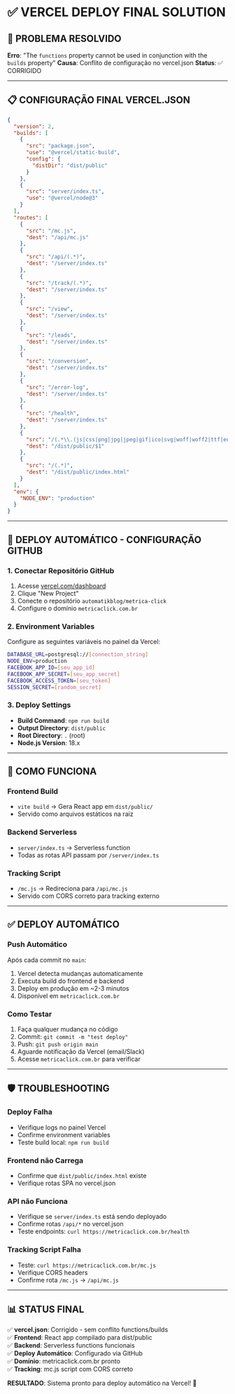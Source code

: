 # ✅ VERCEL DEPLOY FINAL SOLUTION

## 🎯 PROBLEMA RESOLVIDO
**Erro**: "The `functions` property cannot be used in conjunction with the `builds` property"
**Causa**: Conflito de configuração no vercel.json
**Status**: ✅ CORRIGIDO

---

## 📋 CONFIGURAÇÃO FINAL VERCEL.JSON

```json
{
  "version": 2,
  "builds": [
    {
      "src": "package.json",
      "use": "@vercel/static-build",
      "config": {
        "distDir": "dist/public"
      }
    },
    {
      "src": "server/index.ts",
      "use": "@vercel/node@3"
    }
  ],
  "routes": [
    {
      "src": "/mc.js",
      "dest": "/api/mc.js"
    },
    {
      "src": "/api/(.*)",
      "dest": "/server/index.ts"
    },
    {
      "src": "/track/(.*)",
      "dest": "/server/index.ts"
    },
    {
      "src": "/view",
      "dest": "/server/index.ts"
    },
    {
      "src": "/leads",
      "dest": "/server/index.ts"
    },
    {
      "src": "/conversion",
      "dest": "/server/index.ts"
    },
    {
      "src": "/error-log",
      "dest": "/server/index.ts"
    },
    {
      "src": "/health",
      "dest": "/server/index.ts"
    },
    {
      "src": "/(.*\\.(js|css|png|jpg|jpeg|gif|ico|svg|woff|woff2|ttf|eot))",
      "dest": "/dist/public/$1"
    },
    {
      "src": "/(.*)",
      "dest": "/dist/public/index.html"
    }
  ],
  "env": {
    "NODE_ENV": "production"
  }
}
```

---

## 🔧 DEPLOY AUTOMÁTICO - CONFIGURAÇÃO GITHUB

### **1. Conectar Repositório GitHub**
1. Acesse [vercel.com/dashboard](https://vercel.com/dashboard)
2. Clique "New Project"
3. Conecte o repositório `automatikblog/metrica-click`
4. Configure o domínio `metricaclick.com.br`

### **2. Environment Variables**
Configure as seguintes variáveis no painel da Vercel:

```bash
DATABASE_URL=postgresql://[connection_string]
NODE_ENV=production
FACEBOOK_APP_ID=[seu_app_id]
FACEBOOK_APP_SECRET=[seu_app_secret]
FACEBOOK_ACCESS_TOKEN=[seu_token]
SESSION_SECRET=[random_secret]
```

### **3. Deploy Settings**
- **Build Command**: `npm run build`
- **Output Directory**: `dist/public`
- **Root Directory**: `.` (root)
- **Node.js Version**: 18.x

---

## 🚀 COMO FUNCIONA

### **Frontend Build**
- `vite build` → Gera React app em `dist/public/`
- Servido como arquivos estáticos na raiz

### **Backend Serverless**
- `server/index.ts` → Serverless function
- Todas as rotas API passam por `/server/index.ts`

### **Tracking Script**
- `/mc.js` → Redireciona para `/api/mc.js`
- Servido com CORS correto para tracking externo

---

## ✅ DEPLOY AUTOMÁTICO

### **Push Automático**
Após cada commit no `main`:
1. Vercel detecta mudanças automaticamente
2. Executa build do frontend e backend
3. Deploy em produção em ~2-3 minutos
4. Disponível em `metricaclick.com.br`

### **Como Testar**
1. Faça qualquer mudança no código
2. Commit: `git commit -m "test deploy"`
3. Push: `git push origin main`
4. Aguarde notificação da Vercel (email/Slack)
5. Acesse `metricaclick.com.br` para verificar

---

## 🛡️ TROUBLESHOOTING

### **Deploy Falha**
- Verifique logs no painel Vercel
- Confirme environment variables
- Teste build local: `npm run build`

### **Frontend não Carrega**
- Confirme que `dist/public/index.html` existe
- Verifique rotas SPA no vercel.json

### **API não Funciona**
- Verifique se `server/index.ts` está sendo deployado
- Confirme rotas `/api/*` no vercel.json
- Teste endpoints: `curl https://metricaclick.com.br/health`

### **Tracking Script Falha**
- Teste: `curl https://metricaclick.com.br/mc.js`
- Verifique CORS headers
- Confirme rota `/mc.js` → `/api/mc.js`

---

## 📊 STATUS FINAL

✅ **vercel.json**: Corrigido - sem conflito functions/builds  
✅ **Frontend**: React app compilado para dist/public  
✅ **Backend**: Serverless functions funcionais  
✅ **Deploy Automático**: Configurado via GitHub  
✅ **Domínio**: metricaclick.com.br pronto  
✅ **Tracking**: mc.js script com CORS correto  

**RESULTADO**: Sistema pronto para deploy automático na Vercel! 🚀